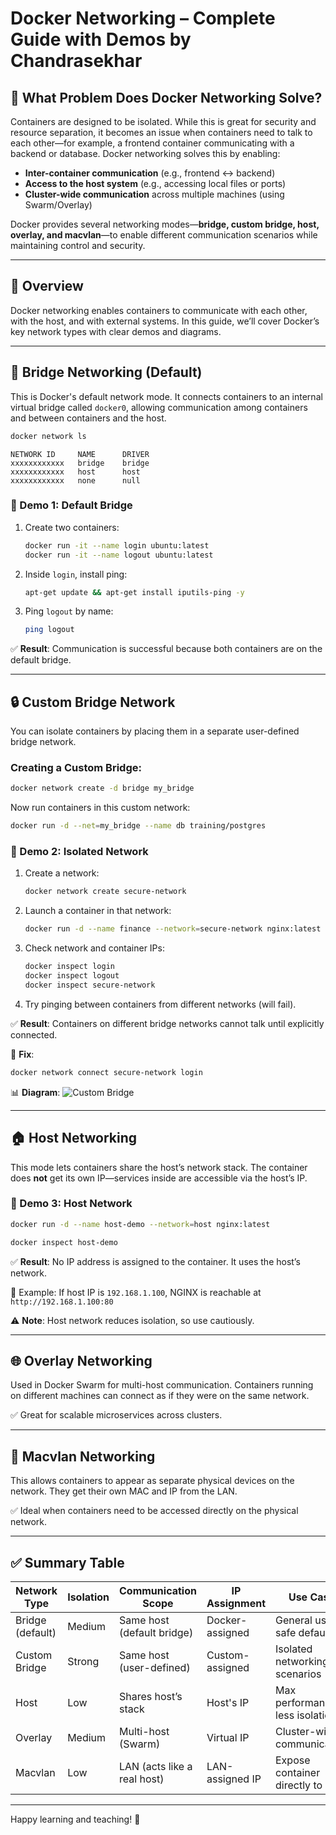 # Docker Networking – Complete Guide with Demos by Chandrasekhar

## 🧩 What Problem Does Docker Networking Solve?

Containers are designed to be isolated. While this is great for security and resource separation, it becomes an issue when containers need to talk to each other—for example, a frontend container communicating with a backend or database. Docker networking solves this by enabling:

* **Inter-container communication** (e.g., frontend ↔ backend)
* **Access to the host system** (e.g., accessing local files or ports)
* **Cluster-wide communication** across multiple machines (using Swarm/Overlay)

Docker provides several networking modes—**bridge, custom bridge, host, overlay, and macvlan**—to enable different communication scenarios while maintaining control and security.

---

## 📘 Overview

Docker networking enables containers to communicate with each other, with the host, and with external systems. In this guide, we’ll cover Docker’s key network types with clear demos and diagrams.

---

## 🌉 Bridge Networking (Default)

This is Docker's default network mode. It connects containers to an internal virtual bridge called `docker0`, allowing communication among containers and between containers and the host.

```bash
docker network ls
```

```
NETWORK ID     NAME      DRIVER
xxxxxxxxxxxx   bridge    bridge
xxxxxxxxxxxx   host      host
xxxxxxxxxxxx   none      null
```

### 🧪 Demo 1: Default Bridge

1. Create two containers:

   ```bash
   docker run -it --name login ubuntu:latest
   docker run -it --name logout ubuntu:latest
   ```
2. Inside `login`, install ping:

   ```bash
   apt-get update && apt-get install iputils-ping -y
   ```
3. Ping `logout` by name:

   ```bash
   ping logout
   ```

✅ **Result**: Communication is successful because both containers are on the default bridge.

---

## 🔒 Custom Bridge Network

You can isolate containers by placing them in a separate user-defined bridge network.

### Creating a Custom Bridge:

```bash
docker network create -d bridge my_bridge
```

Now run containers in this custom network:

```bash
docker run -d --net=my_bridge --name db training/postgres
```

### 🧪 Demo 2: Isolated Network

1. Create a network:

   ```bash
   docker network create secure-network
   ```
2. Launch a container in that network:

   ```bash
   docker run -d --name finance --network=secure-network nginx:latest
   ```
3. Check network and container IPs:

   ```bash
   docker inspect login
   docker inspect logout
   docker inspect secure-network
   ```
4. Try pinging between containers from different networks (will fail).

✅ **Result**: Containers on different bridge networks cannot talk until explicitly connected.

🔧 **Fix**:

```bash
docker network connect secure-network login
```

📊 **Diagram**:
![Custom Bridge](https://user-images.githubusercontent.com/43399466/217748680-8beefd0a-8181-4752-a098-a905ebed5d2a.png)

---

## 🏠 Host Networking

This mode lets containers share the host’s network stack. The container does **not** get its own IP—services inside are accessible via the host’s IP.

### 🧪 Demo 3: Host Network

```bash
docker run -d --name host-demo --network=host nginx:latest
```

```bash
docker inspect host-demo
```

✅ **Result**: No IP address is assigned to the container. It uses the host’s network.

📌 Example: If host IP is `192.168.1.100`, NGINX is reachable at `http://192.168.1.100:80`

⚠️ **Note**: Host network reduces isolation, so use cautiously.

---

## 🌐 Overlay Networking

Used in Docker Swarm for multi-host communication. Containers running on different machines can connect as if they were on the same network.

✅ Great for scalable microservices across clusters.

---

## 🧭 Macvlan Networking

This allows containers to appear as separate physical devices on the network. They get their own MAC and IP from the LAN.

✅ Ideal when containers need to be accessed directly on the physical network.

---

## ✅ Summary Table

| Network Type     | Isolation | Communication Scope         | IP Assignment   | Use Case                         |
| ---------------- | --------- | --------------------------- | --------------- | -------------------------------- |
| Bridge (default) | Medium    | Same host (default bridge)  | Docker-assigned | General use, safe default        |
| Custom Bridge    | Strong    | Same host (user-defined)    | Custom-assigned | Isolated networking scenarios    |
| Host             | Low       | Shares host’s stack         | Host's IP       | Max performance, less isolation  |
| Overlay          | Medium    | Multi-host (Swarm)          | Virtual IP      | Cluster-wide communication       |
| Macvlan          | Low       | LAN (acts like a real host) | LAN-assigned IP | Expose container directly to LAN |

---

Happy learning and teaching! 🚀
